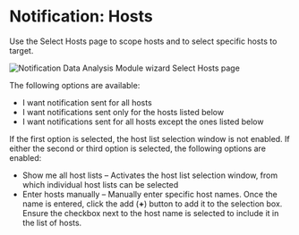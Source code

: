 # Notification: Hosts

Use the Select Hosts page to scope hosts and to select specific hosts to target.

![Notification Data Analysis Module wizard Select Hosts page](/img/product_docs/accessanalyzer/enterpriseauditor/admin/analysis/notification/hosts.png)

The following options are available:

- I want notification sent for all hosts
- I want notifications sent only for the hosts listed below
- I want notifications sent for all hosts except the ones listed below

If the first option is selected, the host list selection window is not enabled. If either the second or third option is selected, the following options are enabled:

- Show me all host lists – Activates the host list selection window, from which individual host lists can be selected
- Enter hosts manually – Manually enter specific host names. Once the name is entered, click the add (__+__) button to add it to the selection box. Ensure the checkbox next to the host name is selected to include it in the list of hosts.
